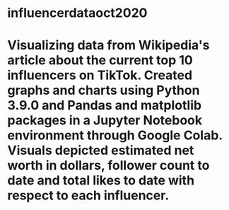 # influencerdataoct2020
# Visualizing data from Wikipedia's article about the current top 10 influencers on TikTok. Created graphs and charts using Python 3.9.0 and Pandas and matplotlib packages in a Jupyter Notebook environment through Google Colab. Visuals depicted estimated net worth in dollars, follower count to date and total likes to date with respect to each influencer. 
